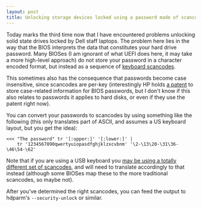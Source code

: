 ```yaml
---
layout: post
title: Unlocking storage devices locked using a password made of scancodes
---
```


Today marks the third time now that I have encountered problems unlocking solid
state drives locked by Dell staff laptops. The problem here lies in the way
that the BIOS interprets the data that constitutes your hard drive password.
Many BIOSes (I am ignorant of what UEFI does here, it may take a more
high-level approach) do not store your password in a character encoded format,
but instead as a sequence of [keyboard scancodes][scancodes].

This sometimes also has the consequence that passwords become case insensitive,
since scancodes are per-key (interestingly HP holds [a patent][patent] to store
case-related information for BIOS passwords, but I don't know if this also
relates to passwords it applies to hard disks, or even if they use the patent
right now).

You can convert your passwords to scancodes by using something like the
following (this only translates part of ASCII, and assumes a US keyboard
layout, but you get the idea):

    <<< "The password" tr '[:upper:]' '[:lower:]' |
        tr '1234567890qwertyuiopasdfghjklzxcvbnm' '\2-\13\20-\31\36-\46\54-\62'

Note that if you are using a USB keyboard you [may be using a totally different
set of scancodes][usb], and will need to translate accordingly to that instead
(although some BIOSes map these to the more traditional scancodes, so maybe
not).

After you've determined the right scancodes, you can feed the output to
hdparm's `--security-unlock` or similar.

[patent]: http://www.google.com/patents/US7619544
[usb]: http://www.win.tue.nl/~aeb/linux/kbd/scancodes-14.html
[scancodes]: http://www.barcodeman.com/altek/mule/scandoc.php
